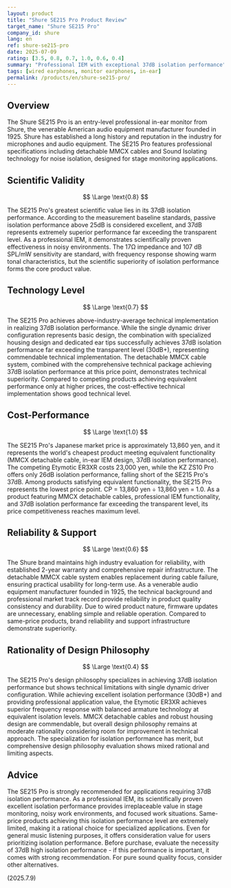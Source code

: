 ```yaml
---
layout: product
title: "Shure SE215 Pro Product Review"
target_name: "Shure SE215 Pro"
company_id: shure
lang: en
ref: shure-se215-pro
date: 2025-07-09
rating: [3.5, 0.8, 0.7, 1.0, 0.6, 0.4]
summary: "Professional IEM with exceptional 37dB isolation performance"
tags: [wired earphones, monitor earphones, in-ear]
permalink: /products/en/shure-se215-pro/
---
```


## Overview

The Shure SE215 Pro is an entry-level professional in-ear monitor from Shure, the venerable American audio equipment manufacturer founded in 1925. Shure has established a long history and reputation in the industry for microphones and audio equipment. The SE215 Pro features professional specifications including detachable MMCX cables and Sound Isolating technology for noise isolation, designed for stage monitoring applications.

## Scientific Validity

$$ \Large \text{0.8} $$

The SE215 Pro's greatest scientific value lies in its 37dB isolation performance. According to the measurement baseline standards, passive isolation performance above 25dB is considered excellent, and 37dB represents extremely superior performance far exceeding the transparent level. As a professional IEM, it demonstrates scientifically proven effectiveness in noisy environments. The 17Ω impedance and 107 dB SPL/mW sensitivity are standard, with frequency response showing warm tonal characteristics, but the scientific superiority of isolation performance forms the core product value.

## Technology Level

$$ \Large \text{0.7} $$

The SE215 Pro achieves above-industry-average technical implementation in realizing 37dB isolation performance. While the single dynamic driver configuration represents basic design, the combination with specialized housing design and dedicated ear tips successfully achieves 37dB isolation performance far exceeding the transparent level (30dB+), representing commendable technical implementation. The detachable MMCX cable system, combined with the comprehensive technical package achieving 37dB isolation performance at this price point, demonstrates technical superiority. Compared to competing products achieving equivalent performance only at higher prices, the cost-effective technical implementation shows good technical level.

## Cost-Performance

$$ \Large \text{1.0} $$

The SE215 Pro's Japanese market price is approximately 13,860 yen, and it represents the world's cheapest product meeting equivalent functionality (MMCX detachable cable, in-ear IEM design, 37dB isolation performance). The competing Etymotic ER3XR costs 23,000 yen, while the KZ ZS10 Pro offers only 26dB isolation performance, falling short of the SE215 Pro's 37dB. Among products satisfying equivalent functionality, the SE215 Pro represents the lowest price point. CP = 13,860 yen ÷ 13,860 yen = 1.0. As a product featuring MMCX detachable cables, professional IEM functionality, and 37dB isolation performance far exceeding the transparent level, its price competitiveness reaches maximum level.

## Reliability & Support

$$ \Large \text{0.6} $$

The Shure brand maintains high industry evaluation for reliability, with established 2-year warranty and comprehensive repair infrastructure. The detachable MMCX cable system enables replacement during cable failure, ensuring practical usability for long-term use. As a venerable audio equipment manufacturer founded in 1925, the technical background and professional market track record provide reliability in product quality consistency and durability. Due to wired product nature, firmware updates are unnecessary, enabling simple and reliable operation. Compared to same-price products, brand reliability and support infrastructure demonstrate superiority.

## Rationality of Design Philosophy

$$ \Large \text{0.4} $$

The SE215 Pro's design philosophy specializes in achieving 37dB isolation performance but shows technical limitations with single dynamic driver configuration. While achieving excellent isolation performance (30dB+) and providing professional application value, the Etymotic ER3XR achieves superior frequency response with balanced armature technology at equivalent isolation levels. MMCX detachable cables and robust housing design are commendable, but overall design philosophy remains at moderate rationality considering room for improvement in technical approach. The specialization for isolation performance has merit, but comprehensive design philosophy evaluation shows mixed rational and limiting aspects.

## Advice

The SE215 Pro is strongly recommended for applications requiring 37dB isolation performance. As a professional IEM, its scientifically proven excellent isolation performance provides irreplaceable value in stage monitoring, noisy work environments, and focused work situations. Same-price products achieving this isolation performance level are extremely limited, making it a rational choice for specialized applications. Even for general music listening purposes, it offers consideration value for users prioritizing isolation performance. Before purchase, evaluate the necessity of 37dB high isolation performance - if this performance is important, it comes with strong recommendation. For pure sound quality focus, consider other alternatives.

(2025.7.9)